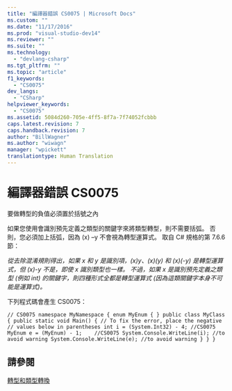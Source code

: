 ```yaml
---
title: "編譯器錯誤 CS0075 | Microsoft Docs"
ms.custom: ""
ms.date: "11/17/2016"
ms.prod: "visual-studio-dev14"
ms.reviewer: ""
ms.suite: ""
ms.technology: 
  - "devlang-csharp"
ms.tgt_pltfrm: ""
ms.topic: "article"
f1_keywords: 
  - "CS0075"
dev_langs: 
  - "CSharp"
helpviewer_keywords: 
  - "CS0075"
ms.assetid: 5084d260-705e-4ff5-8f7a-7f74052fcbbb
caps.latest.revision: 7
caps.handback.revision: 7
author: "BillWagner"
ms.author: "wiwagn"
manager: "wpickett"
translationtype: Human Translation
---
```

# 編譯器錯誤 CS0075
要做轉型的負值必須置於括號之內  
  
 如果您使用會識別預先定義之類型的關鍵字來將類型轉型，則不需要括弧。 否則，您必須加上括弧，因為 \(x\) –y 不會視為轉型運算式。 取自 C\# 規格的第 7.6.6 節：  
  
 *從去除混淆規則得出，如果 x 和 y 是識別項，\(x\)y、\(x\)\(y\) 和 \(x\)\(\-y\) 是轉型運算式，但 \(x\)\-y 不是，即使 x 識別類型也一樣。 不過，如果 x 是識別預先定義之類型 \(例如 int\) 的關鍵字，則四種形式全都是轉型運算式 \(因為這類關鍵字本身不可能是運算式\)。*  
  
 下列程式碼會產生 CS0075：  
  
```  
// CS0075 namespace MyNamespace { enum MyEnum { } public class MyClass { public static void Main() { // To fix the error, place the negative // values below in parentheses int i = (System.Int32) - 4; //CS0075 MyEnum e = (MyEnum) - 1;    //CS0075 System.Console.WriteLine(i); //to avoid warning System.Console.WriteLine(e); //to avoid warning } } }  
```  
  
## 請參閱  
 [轉型和類型轉換](../../csharp/programming-guide/types/casting-and-type-conversions.md)